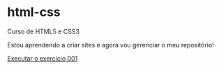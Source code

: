 # html-css
 Curso de HTML5  e CSS3

Estou aprendendo a criar sites e agora vou gerenciar o meu repositório!

<a href="https://justaeric.github.io/html-css/mod.1/ex.001/index.html">Executar o exercício 001</a>